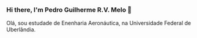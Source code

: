 ### Hi there, I'm Pedro Guilherme R.V. Melo 👋
Olá, sou estudade de Enenharia Aeronáutica, na Universidade Federal de Uberlândia.

<!--
**pedroguimelo/pedroguimelo** is a ✨ _special_ ✨ repository because its `README.md` (this file) appears on your GitHub profile.

Olá, sou estudade de Enenharia Aeronáutica, na Universidade Federal de Uberlândia.

- 🌱 I’m currently learning:
 
- 👯 I’m looking to collaborate on ...
- 🤔 I’m looking for help with ...
- 💬 Ask me about ...
- 📫 How to reach me: ...
- 😄 Pronouns: ...
- ⚡ Fun fact: ...
-->
